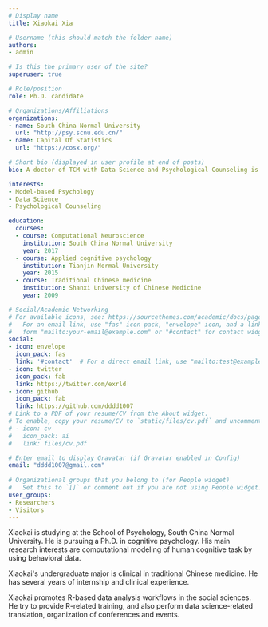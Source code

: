 ```yaml
---
# Display name
title: Xiaokai Xia

# Username (this should match the folder name)
authors:
- admin

# Is this the primary user of the site?
superuser: true

# Role/position
role: Ph.D. candidate

# Organizations/Affiliations
organizations:
- name: South China Normal University
  url: "http://psy.scnu.edu.cn/"
- name: Capital Of Statistics
  url: "https://cosx.org/"

# Short bio (displayed in user profile at end of posts)
bio: A doctor of TCM with Data Science and Psychological Counseling is learning psychology.

interests:
- Model-based Psychology
- Data Science
- Psychological Counseling

education:
  courses:
  - course: Computational Neuroscience
    institution: South China Normal University
    year: 2017
  - course: Applied cognitive psychology
    institution: Tianjin Normal University
    year: 2015
  - course: Traditional Chinese medicine
    institution: Shanxi University of Chinese Medicine
    year: 2009

# Social/Academic Networking
# For available icons, see: https://sourcethemes.com/academic/docs/page-builder/#icons
#   For an email link, use "fas" icon pack, "envelope" icon, and a link in the
#   form "mailto:your-email@example.com" or "#contact" for contact widget.
social:
- icon: envelope
  icon_pack: fas
  link: '#contact'  # For a direct email link, use "mailto:test@example.org".
- icon: twitter
  icon_pack: fab
  link: https://twitter.com/exrld
- icon: github
  icon_pack: fab
  link: https://github.com/dddd1007
# Link to a PDF of your resume/CV from the About widget.
# To enable, copy your resume/CV to `static/files/cv.pdf` and uncomment the lines below.
# - icon: cv
#   icon_pack: ai
#   link: files/cv.pdf

# Enter email to display Gravatar (if Gravatar enabled in Config)
email: "dddd1007@gmail.com"
  
# Organizational groups that you belong to (for People widget)
#   Set this to `[]` or comment out if you are not using People widget.
user_groups:
- Researchers
- Visitors
---
```


Xiaokai is studying at the School of Psychology, South China Normal University. He is pursuing a Ph.D. in cognitive psychology. His main research interests are computational modeling of human cognitive task by using behavioral data.

Xiaokai's undergraduate major is clinical in traditional Chinese medicine. He has several years of internship and clinical experience.

Xiaokai promotes R-based data analysis workflows in the social sciences. He try to provide R-related training, and also perform data science-related translation, organization of conferences and events.
